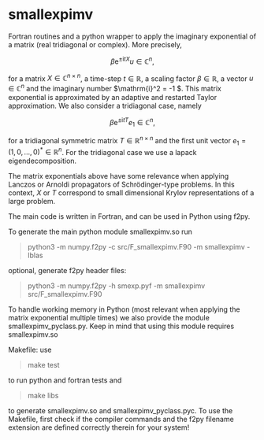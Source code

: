# smallexpimv
Fortran routines and a python wrapper to apply the imaginary exponential of a matrix (real tridiagonal or complex). More precisely,

$$
\beta\mathrm{e}^{\pm\mathrm{i} t X} u \in\mathbb{C}^n,
$$

for a matrix $X\in\mathbb{C}^{n\times n}$, a time-step $t\in\mathbb{R}$, a scaling factor $\beta\in\mathbb{R}$, a vector $u\in\mathbb{C}^n$ and the imaginary number $\mathrm{i}^2 = -1 $. This matrix exponential is approximated by an adaptive and restarted Taylor approximation. We also consider a tridiagonal case, namely

$$
\beta\mathrm{e}^{\pm\mathrm{i} t T} e_1 \in\mathbb{C}^n,
$$

for a tridiagonal symmetric matrix $T\in\mathbb{R}^{n\times n}$ and the first unit vector $e_1 = (1,0,\ldots,0)^\ast \in\mathbb{R}^{n}$.  For the tridiagonal case we use a lapack eigendecomposition.

The matrix exponentials above have some relevance when applying Lanczos or Arnoldi propagators of Schrödinger-type problems. In this context, $X$ or $T$ correspond to small dimensional Krylov representations of a large problem.

The main code is written in Fortran, and can be used in Python using f2py.

To generate the main python module smallexpimv.so run
> python3 -m numpy.f2py -c src/F_smallexpimv.F90 -m smallexpimv -lblas

optional, generate f2py header files:
> python3 -m numpy.f2py -h smexp.pyf -m smallexpimv src/F_smallexpimv.F90

To handle working memory in Python (most relevant when applying the matrix exponential multiple times)
we also provide the module smallexpimv_pyclass.py. Keep in mind that using this module requires smallexpimv.so

Makefile: use
> make test

to run python and fortran tests and
> make libs

to generate smallexpimv.so and smallexpimv_pyclass.pyc. To use the Makefile, first check if the compiler commands and the f2py filename extension are defined correctly therein for your system!
